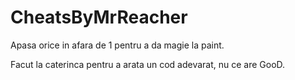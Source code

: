 # CheatsByMrReacher

Apasa orice in afara de 1 pentru a da magie la paint.

Facut la caterinca pentru a arata un cod adevarat, nu ce are GooD.
